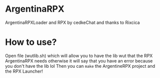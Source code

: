 # ArgentinaRPX
ArgentinaRPXLoader and RPX by cedkeChat and thanks to Rixcica

# How to use?
Open file (wutlib.sh) which will allow you to have the lib wut that the RPX ArgentinaRPX needs otherwise it will say that you have an error because you don't have the lib lol
Then you can ```make``` the ArgentineRPX project and the RPX Launcher!
